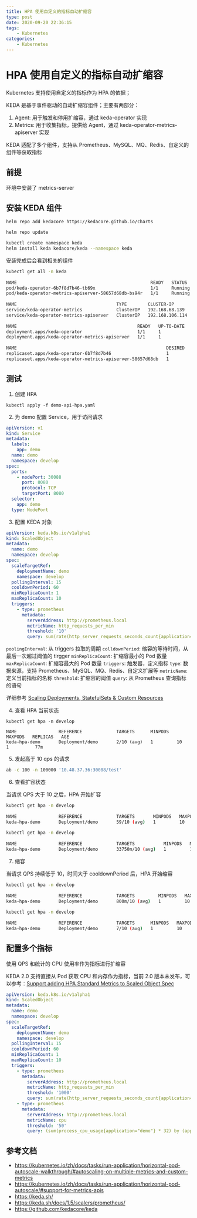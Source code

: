 ```yaml
---
title: HPA 使用自定义的指标自动扩缩容
type: post
date: 2020-09-20 22:36:15
tags:
    - Kubernetes
categories: 
    - Kubernetes
---
```


# HPA 使用自定义的指标自动扩缩容

Kubernetes 支持使用自定义的指标作为 HPA 的依据；

KEDA 是基于事件驱动的自动扩缩容组件；主要有两部分：
1. Agent: 用于触发和停用扩缩容，通过 keda-operator 实现
2. Metrics: 用于收集指标，提供给 Agent，通过 keda-operator-metrics-apiserver 实现

KEDA 适配了多个组件，支持从 Prometheus、MySQL、MQ、Redis、自定义的组件等获取指标

## 前提

环境中安装了 metrics-server

## 安装 KEDA 组件 

```bash
helm repo add kedacore https://kedacore.github.io/charts

helm repo update​

kubectl create namespace keda
helm install keda kedacore/keda --namespace keda
```

安装完成后会看到相关的组件

```bash
kubectl get all -n keda
​
NAME                                                   READY   STATUS    RESTARTS   AGE
pod/keda-operator-6b7f8d7b46-tb69x                     1/1     Running   0          160m
pod/keda-operator-metrics-apiserver-58657d68db-bs94r   1/1     Running   0          160m
​
NAME                                      TYPE        CLUSTER-IP        EXTERNAL-IP   PORT(S)             AGE
service/keda-operator-metrics             ClusterIP   192.168.68.139    <none>        8383/TCP,8686/TCP   159m
service/keda-operator-metrics-apiserver   ClusterIP   192.168.106.114   <none>        443/TCP,80/TCP      160m
​
NAME                                              READY   UP-TO-DATE   AVAILABLE   AGE
deployment.apps/keda-operator                     1/1     1            1           160m
deployment.apps/keda-operator-metrics-apiserver   1/1     1            1           160m
​
NAME                                                         DESIRED   CURRENT   READY   AGE
replicaset.apps/keda-operator-6b7f8d7b46                     1         1         1       160m
replicaset.apps/keda-operator-metrics-apiserver-58657d68db   1         1         1       160m
```

## 测试

1. 创建 HPA

```
kubectl apply -f demo-api-hpa.yaml
```
2. 为 demo 配置 Service，用于访问请求

```yaml
apiVersion: v1
kind: Service
metadata:
  labels:
    app: demo
  name: demo
  namespace: develop
spec:
  ports:
    - nodePort: 30088
      port: 8080
      protocol: TCP
      targetPort: 8080
  selector:
    app: demo
  type: NodePort

```

3. 配置 KEDA 对象

```yaml
apiVersion: keda.k8s.io/v1alpha1
kind: ScaledObject
metadata:
  name: demo
  namespace: develop
spec:
  scaleTargetRef:
    deploymentName: demo
    namespace: develop
  pollingInterval: 15
  cooldownPeriod: 60
  minReplicaCount: 1
  maxReplicaCount: 10
  triggers:
    - type: prometheus
      metadata:
        serverAddress: http://prometheus.local
        metricName: http_requests_per_min
        threshold: '10'
        query: sum(rate(http_server_requests_seconds_count{application="demo"}[1m]))
```

`poolingInterval`: 从 triggers 拉取的周期
`colldownPeriod`: 缩容的等待时间，从最后一次超过阈值的 tirgger 
`minReplicaCount`: 扩缩容最小的 Pod 数量
`maxReplicaCount`: 扩缩容最大的 Pod 数量
`triggers`: 触发器，定义指标
`type`: 数据来源，支持 Prometheus、MySQL、MQ、Redis、自定义扩展等
`metricName`: 定义当前指标的名称
`threshold`: 扩缩容的阈值
`query`: 从 Prometheus 查询指标的语句

详细参考 [Scaling Deployments, StatefulSets & Custom Resources](https://keda.sh/docs/2.0/concepts/scaling-deployments/)

4. 查看 HPA 当前状态

```
kubectl get hpa -n develop
​
NAME                REFERENCE             TARGETS      MINPODS   MAXPODS   REPLICAS   AGE
keda-hpa-demo       Deployment/demo       2/10 (avg)   1         10        1          77m
```

5. 发起高于 10 qps 的请求

```bash
ab -c 100 -n 100000 '10.48.37.36:30088/test'
```

6. 查看扩容状态

当请求 QPS 大于 10 之后，HPA 开始扩容

```bash
kubectl get hpa -n develop
​
NAME                REFERENCE             TARGETS       MINPODS   MAXPODS   REPLICAS   AGE
keda-hpa-demo       Deployment/demo       59/10 (avg)   1         10        1          79m
​
kubectl get hpa -n develop
​
NAME                REFERENCE             TARGETS           MINPODS   MAXPODS   REPLICAS   AGE
keda-hpa-demo       Deployment/demo       33750m/10 (avg)   1         10        4          79m
```

7. 缩容

当请求 QPS 持续低于 10，时间大于 cooldownPeriod 后，HPA 开始缩容

```bash
kubectl get hpa -n develop
​
NAME                REFERENCE             TARGETS         MINPODS   MAXPODS   REPLICAS   AGE
keda-hpa-demo       Deployment/demo       800m/10 (avg)   1         10        10         87m
​
kubectl get hpa -n develop
​
NAME                REFERENCE             TARGETS      MINPODS   MAXPODS   REPLICAS   AGE
keda-hpa-demo       Deployment/demo       7/10 (avg)   1         10        1          88m
```

## 配置多个指标

使用 QPS 和统计的 CPU 使用率作为指标进行扩缩容

KEDA 2.0 支持直接从 Pod 获取 CPU 和内存作为指标，当前 2.0 版本未发布，可以参考：[Support adding HPA Standard Metrics to Scaled Object Spec](https://github.com/kedacore/keda/issues/852)

```yaml
apiVersion: keda.k8s.io/v1alpha1
kind: ScaledObject
metadata:
  name: demo
  namespace: develop
spec:
  scaleTargetRef:
    deploymentName: demo
    namespace: develop
  pollingInterval: 15
  cooldownPeriod: 60
  minReplicaCount: 1
  maxReplicaCount: 10
  triggers:
    - type: prometheus
      metadata:
        serverAddress: http://prometheus.local
        metricName: http_requests_per_min
        threshold: '1000'
        query: sum(rate(http_server_requests_seconds_count{application="demo"}[1m]))
    - type: prometheus
      metadata:
        serverAddress: http://prometheus.local
        metricName: cpu
        threshold: '50'
        query: (sum(process_cpu_usage{application="demo"} * 32) by (application) / sum(system_cpu_count{application="demo"}) by (application)  * 100)
```

## 参考文档

- https://kubernetes.io/zh/docs/tasks/run-application/horizontal-pod-autoscale-walkthrough/#autoscaling-on-multiple-metrics-and-custom-metrics
- https://kubernetes.io/zh/docs/tasks/run-application/horizontal-pod-autoscale/#support-for-metrics-apis
- https://keda.sh/
- https://keda.sh/docs/1.5/scalers/prometheus/
- https://github.com/kedacore/keda


